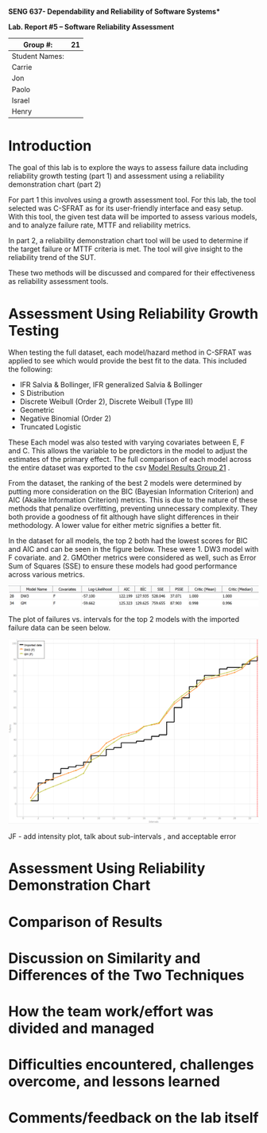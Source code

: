 **SENG 637- Dependability and Reliability of Software Systems\***

**Lab. Report \#5 – Software Reliability Assessment**

| Group \#:      | 21  |
| -------------- | --- |
| Student Names: |     |
| Carrie         |     |
| Jon            |     |
| Paolo          |     |
| Israel         |     |
| Henry          |     |

# Introduction

The goal of this lab is to explore the ways to assess failure data including reliability growth testing (part 1) and assessment using a reliability demonstration chart (part 2)

For part 1 this involves using a growth assessment tool. For this lab, the tool selected was C-SFRAT as for its user-friendly interface and easy setup. With this tool, the given test data will be imported to assess various models, and to analyze failure rate, MTTF and reliability metrics.

In part 2, a reliability demonstration chart tool will be used to determine if the target failure or MTTF criteria is met. The tool will give insight to the reliability trend of the SUT.

These two methods will be discussed and compared for their effectiveness as reliability assessment tools.

#

# Assessment Using Reliability Growth Testing

When testing the full dataset, each model/hazard method in C-SFRAT was applied to see which would provide the best fit to the data. This included the following:

- IFR Salvia & Bollinger, IFR generalized Salvia & Bollinger
- S Distribution
- Discrete Weibull (Order 2), Discrete Weibull (Type III)
- Geometric
- Negative Binomial (Order 2)
- Truncated Logistic

These Each model was also tested with varying covariates between E, F and C. This allows the variable to be predictors in the model to adjust the estimates of the primary effect. The full comparison of each model across the entire dataset was exported to the csv [Model Results Group 21](./model_results_group21.csv)
.

From the dataset, the ranking of the best 2 models were determined by putting more consideration on the BIC (Bayesian Information Criterion) and AIC (Akaike Information Criterion) metrics. This is due to the nature of these methods that penalize overfitting, preventing unnecessary complexity. They both provide a goodness of fit although have slight differences in their methodology. A lower value for either metric signifies a better fit.

In the dataset for all models, the top 2 both had the lowest scores for BIC and AIC and can be seen in the figure below. These were 1. DW3 model with F covariate. and 2. GMOther metrics were considered as well, such as Error Sum of Squares (SSE) to ensure these models had good performance across various metrics.

![top2table](/screenshots/top_2_table.png?raw=true)

The plot of failures vs. intervals for the top 2 models with the imported failure data can be seen below.

![top2plot](/screenshots/top_2_plot.png?raw=true)

JF - add intensity plot, talk about sub-intervals , and acceptable error

# Assessment Using Reliability Demonstration Chart

#

# Comparison of Results

# Discussion on Similarity and Differences of the Two Techniques

# How the team work/effort was divided and managed

#

# Difficulties encountered, challenges overcome, and lessons learned

# Comments/feedback on the lab itself
